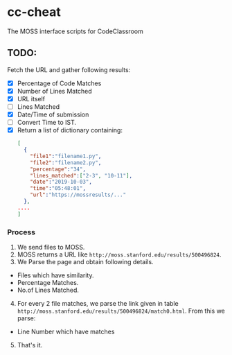 # cc-cheat
The MOSS interface scripts for CodeClassroom

## TODO:

Fetch the URL and gather following results:

- [x] Percentage of Code Matches
- [x] Number of Lines Matched
- [x] URL itself
- [ ] Lines Matched
- [x] Date/Time of submission
- [ ] Convert Time to IST.
- [x] Return a list of dictionary containing:
    ```json
    [
      {
        "file1":"filename1.py",
        "file2":"filename2.py",
        "percentage":"34",
        "lines_matched":["2-3", "10-11"],
        "date":"2019-10-03",
        "time":"05:48:01",
        "url":"https://mossresults/..."
      },
    ....
    ]
    ```

### Process

1. We send files to MOSS.
2. MOSS returns a URL like `http://moss.stanford.edu/results/500496824`.
3. We Parse the page and obtain following details.
 - Files which have similarity.
 - Percentage Matches.
 - No.of Lines Matched.
4. For every 2 file matches, we parse the link given in table `http://moss.stanford.edu/results/500496824/match0.html`.
From this we parse:
 - Line Number which have matches
5. That's it.